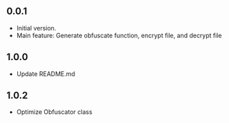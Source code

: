## 0.0.1
- Initial version.
- Main feature: Generate obfuscate function, encrypt file, and decrypt file

## 1.0.0
- Update README.md

## 1.0.2
- Optimize Obfuscator class
